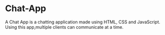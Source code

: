 # Chat-App
A Chat App is a chatting application made using HTML, CSS and JavaScript.
Using this app,multiple clients can communicate at a time.
